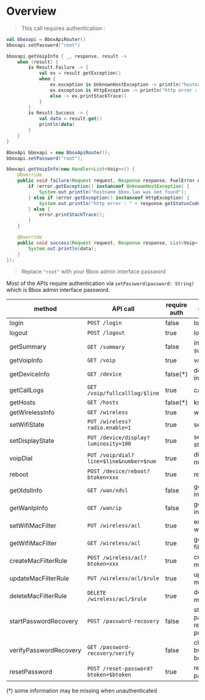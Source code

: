 # Overview

> This call requires authentication :

```kotlin
val bboxapi = BboxApiRouter()
bboxapi.setPassword("root")

bboxapi.getVoipInfo { _, response, result ->
    when (result) {
        is Result.Failure -> {
            val ex = result.getException()
            when {
                ex.exception is UnknownHostException -> println("hostname bbox.lan was not found")
                ex.exception is HttpException -> println("http error : ${response.statusCode}")
                else -> ex.printStackTrace()
            }
        }
        is Result.Success -> {
            val data = result.get()
            println(data)
        }
    }
}
```

```java
BboxApi bboxapi = new BboxApiRouter();
bboxapi.setPassword("root");

bboxapi.getVoipInfo(new Handler<List<Voip>>() {
    @Override
    public void failure(Request request, Response response, FuelError error) {
        if (error.getException() instanceof UnknownHostException) {
            System.out.println("hostname bbox.lan was not found");
        } else if (error.getException() instanceof HttpException) {
            System.out.println("http error : " + response.getStatusCode());
        } else {
            error.printStackTrace();
        }
    }

    @Override
    public void success(Request request, Response response, List<Voip> data) {
        System.out.println(data);
    }
});
```
> Replace `"root"` with your Bbox admin interface password

Most of the APIs require authentication via `setPassword(password: String)` which is Bbox admin interface password.

| method              | API call                               | require auth | description                    
|---------------------|----------------------------------------|---------------|--------------------------------
| login               | `POST /login`                          | false | login
| logout              | `POST /logout`                         | true | logout                               
| getSummary          | `GET /summary`                           | false | information summary            
| getVoipInfo         | `GET /voip`                              | true | voip data                      
| getDeviceInfo       | `GET /device`                            | false(*) | device information             
| getCallLogs         | `GET /voip/fullcalllog/$line`            | true | call log                       
| getHosts            | `GET /hosts`                             | false(*) | known hosts                    
| getWirelessInfo     | `GET /wireless`                          | true | wireless info                  
| setWifiState        | `PUT /wireless?radio.enable=1`           | true | set wifi state                 
| setDisplayState     | `PUT /device/display?luminosity=100`     | true | set display state              
| voipDial            | `PUT /voip/dial?line=$line&number=$num`  | true | dial phone number              
| reboot              | `POST /device/reboot?btoken=xxx`         | true | reboot bbox                    
| getXdslInfo         | `GET /wan/xdsl`                          | false | get xdsl information           
| getWanIpInfo        | `GET /wan/ip`                            | false | get wan ip info                
| setWifiMacFilter    | `PUT /wireless/acl`                      | true | enable/disable wifi mac filter 
| getWifiMacFilter    | `GET /wireless/acl`                      | true | get wifi mac filters           
| createMacFilterRule | `POST /wireless/acl?btoken=xxx`          | true | create wifi mac filter         
| updateMacFilterRule | `PUT /wireless/acl/$rule`                | true | update wifi mac filter         
| deleteMacFilterRule | `DELETE /wireless/acl/$rule`             | true | delete wifi mac filter         
| startPasswordRecovery | `POST /password-recovery`             | false | start password recovery process
| verifyPasswordRecovery | `GET /password-recovery/verify`       | false | check if push button has been pressed   
| resetPassword        | `POST /reset-password?btoken=$btoken`       | true | reset the password


(*) some information may be missing when unauthenticated